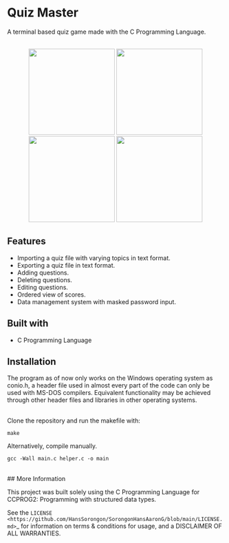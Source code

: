 # Quiz Master

A terminal based quiz game made with the C Programming Language. </br>
&nbsp;

<div align='center'>
  <img src="https://github.com/HansSorongon/minimanga/blob/master/assets/screenshot1.jpeg" style='height: 200px;'/>
  <img src="https://github.com/HansSorongon/minimanga/blob/master/assets/screenshot2.jpeg" style='height: 200px;'/>
  <img src="https://github.com/HansSorongon/minimanga/blob/master/assets/screenshot3.jpeg" style='height: 200px;'/>
  <img src="https://github.com/HansSorongon/minimanga/blob/master/assets/screenshot4.jpeg" style='height: 200px;'/>
</div>

## Features

-   Importing a quiz file with varying topics in text format.
-   Exporting a quiz file in text format.
-   Adding questions.
-   Deleting questions.
-   Editing questions.
-   Ordered view of scores.
-   Data management system with masked password input.

## Built with

-   C Programming Language

## Installation

The program as of now only works on the Windows operating system as conio.h,
a header file used in almost every part of the code can only be used with
MS-DOS compilers. Equivalent functionality may be achieved through other header
files and libraries in other operating systems. </br></br>

Clone the repository and run the makefile with:</br>
```
make
```
Alternatively, compile manually.</br>
```
gcc -Wall main.c helper.c -o main
```
</br>
## More Information

This project was built solely using the C Programming Language for CCPROG2:
Programming with structured data types.

See the `LICENSE <https://github.com/HansSorongon/SorongonHansAaronG/blob/main/LICENSE.md>`_ for
information on terms & conditions for usage, and a DISCLAIMER OF ALL WARRANTIES.
